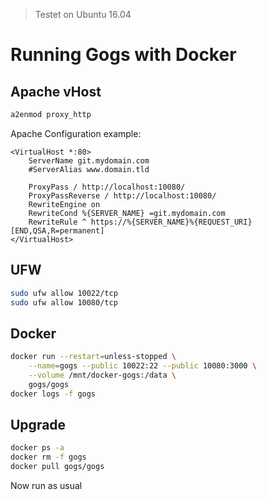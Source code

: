 > Testet on Ubuntu 16.04

# Running Gogs with Docker

## Apache vHost


```bash
a2enmod proxy_http
```

Apache Configuration example:

```
<VirtualHost *:80>
    ServerName git.mydomain.com
    #ServerAlias www.domain.tld
 
    ProxyPass / http://localhost:10080/
    ProxyPassReverse / http://localhost:10080/
    RewriteEngine on
    RewriteCond %{SERVER_NAME} =git.mydomain.com
    RewriteRule ^ https://%{SERVER_NAME}%{REQUEST_URI} [END,QSA,R=permanent]
</VirtualHost>
```

## UFW

```bash
sudo ufw allow 10022/tcp
sudo ufw allow 10080/tcp
```

## Docker

```bash
docker run --restart=unless-stopped \
    --name=gogs --public 10022:22 --public 10080:3000 \
    --volume /mnt/docker-gogs:/data \
    gogs/gogs
docker logs -f gogs
```

## Upgrade

```bash
docker ps -a
docker rm -f gogs
docker pull gogs/gogs
```

Now run as usual
